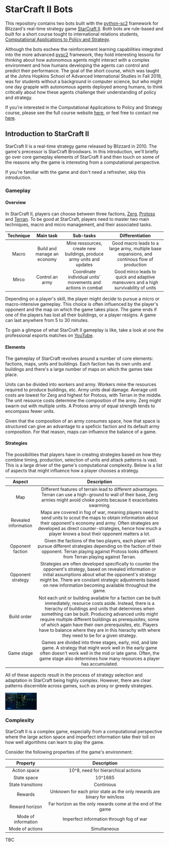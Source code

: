 # StarCraft II Bots

This repository contains two bots built with the [python-sc2](https://github.com/Dentosal/python-sc2) framework for Blizzard's real-time strategy game [StarCraft II](https://en.wikipedia.org/wiki/StarCraft_II:_Wings_of_Liberty). Both bots are rule-based and built for a short course tought to international relations students, [Computational Applications to Policy and Strategy](https://github.com/SAIS-S2S-Technology/Roadmap/blob/master/CAPS/CAPS_course_website.md). 

Although the bots eschew the reinforcement learning capabilities integrated into the more advanced [pysc2](https://github.com/deepmind/pysc2) framework, they hold interesting lessons for thinking about how autonomous agents might interact with a complex environment and how humans developing the agents can control and predict their performance. The goal of the short course, which was taught at the Johns Hopkins School of Advanced International Studies in Fall 2018, was for students without a background in computer science, but who might one day grapple with autonomous agents deployed among humans, to think critically about how these agents challenge their understanding of policy and strategy. 

If you're interested in the Computational Applications to Policy and Strategy course, please see the full course website [here](https://github.com/SAIS-S2S-Technology/Roadmap/blob/master/CAPS/CAPS_course_website.md), or feel free to contact me [here](https://leoklenner.com/).

## Introduction to StarCraft II

StarCraft II is a real-time strategy game released by Blizzard in 2010. The game's precessor is StarCraft Broodwars. In this introduction, we'll briefly go over core gameplay elements of StarCraft II and then touch on some of the reasons why the game is interesting from a computational perspective. 

If you're familiar with the game and don't need a refresher, skip this introduction. 

### Gameplay

#### Overview

In StarCraft II, players can choose between three factions, [Zerg](https://starcraft.fandom.com/wiki/Zerg), [Protoss](https://starcraft.fandom.com/wiki/Protoss) and [Terran](https://starcraft.fandom.com/wiki/Terran). To be good at StarCraft, players need to master two main techniques, macro and micro management, and their associated tasks.

| Technique        | Main task                      | Sub-tasks  | Differentiation |
| :----------------: |:-------------------------:| :---------:| :---------:|
| Macro            | Build and manage an economy | Mine ressources, create new buildings, produce army units and updates | Good macro leads to a large army, multiple base expansions, and continous flow of production |
| Mirco            | Control an army | Coordinate individual units' movements and actions in combat | Good mirco leads to quick and adaptive maneuvers and a high survivability of units |

Depending on a player's skill, the player might decide to pursue a micro or macro-intensive gameplay. This choice is often influenced by the player's opponent and the map on which the game takes place. The game ends if one of the players has lost all their buildings, or a player resigns. A game can last anywhere from 5 to 30 minutes.

To gain a glimpse of what StarCraft II gameplay is like, take a look at one the professional esports matches on [YouTube](https://www.youtube.com/watch?v=QFFrMJykL2w). 

#### Elements

The gameplay of StarCraft revolves around a number of core elements: factions, maps, units and buildings. Each faction has its own units and buildings and there's a large number of maps on which the games take place. 

Units can be divided into workers and army. Workers mine the resources required to produce buildings, etc. Army units deal damage. Average unit costs are lowest for Zerg and highest for Protoss, with Terran in the middle. The unit resource costs determine the composition of the army. Zerg might swarm out with multiple units. A Protoss army of equal strength tends to encompass fewer units.

Given that the composition of an army consumes space, how that space is structured can give an advantage to a speficic faction and its default army composition. For that reason, maps can influence the balance of a game. 

#### Strategies

The possibilities that players have in creating strategies based on how they combine timing, production, selection of units and attack patterns is vast. This is a large driver of the game's computational complexity. Below is a list of aspects that might influence how a player chooses a strategy. 

| Aspect | Description |
|:------:|:-----------:|
| Map | Different features of terrain lead to different advantages. Terran can use a high-ground to wall of their base, Zerg armies might avoid choke points because it exacerbates swarming. | 
| Revealed information | Maps are covered in fog of war, meaning players need to send units to scout the maps to obtain information about their opponent's economy and army. Often strategies are developed as direct counter-strategies, hence how much a player knows a bout their opponent matters a lot. |
| Opponent faction | Given the factions of the two players, each player will pursue different strategies depending on the faction of their opponent. Terran playing against Protoss looks different from Terran playing against Terran. 
| Opponent strategy | Strategies are often developed specifically to counter the opponent's strategy, based on revealed information or initial assumptions about what the opponent's strategy might be. There are constant strategic adjustments based on new information becoming available throughout the game. |
| Build order | Not each unit or building available for a faction can be built immediately, resource costs aside. Instead, there is a hierachy of buildings and units that determines when something can be built. Producing  advanced units might require multiple different buildings as prerequisites, some of which again have their own prerequisites, etc. Players have to balance where they are in this hierachy with where they need to be for a given strategy. | 
| Game stage | Games are divided into three stages, early, mid, and late game. A strategy that might work well in the early game often doesn't work well in the mid or late game. Often, the game stage also determines how many resources a player has accumulated.|

All of these aspects result in the process of strategy selection and adaptation in StarCraft being highly complex. However, there are clear patterns discernible across games, such as proxy or greedy strategies. 

<img src="https://github.com/LeoQK/SC2-Bots/blob/master/static/techtree.jpg" width=100 align=center>


### Complexity

StarCraft II is a complex game, especially from a computational perspective where the large action space and imperfect information take their toll on how well algortihms can learn to play the game. 

Consider the following properties of the game's environment:

| Property | Description |
|:------:|:-----------:|
|Action space| 10^8, need for hierarchical actions|
|State space | 10^1685|
|State transitions | Continious|
|Rewards| Unknown for each prior state as the only rewards are binary for win/loss|
|Reward horizon| Far horizon as the only rewards come at the end of the game|
|Mode of information| Imperfect information through fog of war|
|Mode of actions| Simultaneous|

TBC

